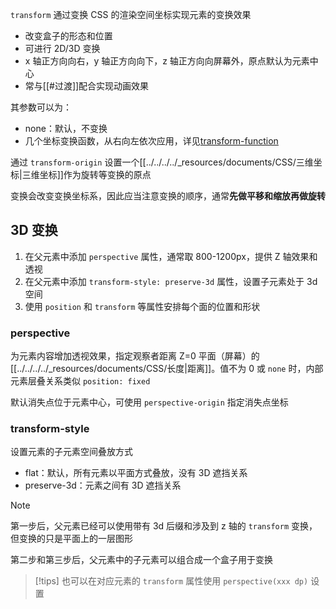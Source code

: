 `transform` 通过变换 CSS 的渲染空间坐标实现元素的变换效果
- 改变盒子的形态和位置
- 可进行 2D/3D 变换
- x 轴正方向向右，y 轴正方向向下，z 轴正方向向屏幕外，原点默认为元素中心
- 常与[[#过渡]]配合实现动画效果

其参数可以为：
- none：默认，不变换
- 几个坐标变换函数，从右向左依次应用，详见[transform-function](https://developer.mozilla.org/zh-CN/docs/Web/CSS/transform-function)

通过 `transform-origin` 设置一个[[../../../../_resources/documents/CSS/三维坐标|三维坐标]]作为旋转等变换的原点

变换会改变变换坐标系，因此应当注意变换的顺序，通常**先做平移和缩放再做旋转**

## 3D 变换

1. 在父元素中添加 `perspective` 属性，通常取 800-1200px，提供 Z 轴效果和透视
2. 在父元素中添加 `transform-style: preserve-3d` 属性，设置子元素处于 3d 空间
3. 使用 `position` 和 `transform` 等属性安排每个面的位置和形状
### perspective

为元素内容增加透视效果，指定观察者距离 Z=0 平面（屏幕）的[[../../../../_resources/documents/CSS/长度|距离]]。值不为 0 或 `none` 时，内部元素层叠关系类似 `position: fixed`

默认消失点位于元素中心，可使用 `perspective-origin` 指定消失点坐标
### transform-style

设置元素的子元素空间叠放方式
- flat：默认，所有元素以平面方式叠放，没有 3D 遮挡关系
- preserve-3d：元素之间有 3D 遮挡关系

>[!note] 
>第一步后，父元素已经可以使用带有 3d 后缀和涉及到 z 轴的 `transform` 变换，但变换的只是平面上的一层图形
>
>第二步和第三步后，父元素中的子元素可以组合成一个盒子用于变换

> [!tips] 也可以在对应元素的 `transform` 属性使用 `perspective(xxx dp)` 设置